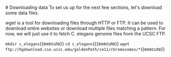 # Downloading data
To set us up for the next few sections, let's download some data files.

*wget* is a tool for downloading files through HTTP or FTP. It can be used to download entire websites or download multiple files matching a pattern. For now, we will just use it to fetch C. elegans genome files from the UCSC FTP.

```mkdir c_elegans```{{execute}}
```cd c_elegans```{{{execute}}
```wget ftp://hgdownload.cse.ucsc.edu/goldenPath/ce11/chromosomes/*```{{execute}}


